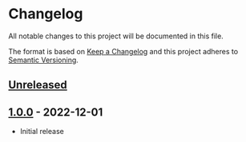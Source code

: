 # Changelog

All notable changes to this project will be documented in this file.

The format is based on [Keep a Changelog](http://keepachangelog.com/en/1.0.0/) and this project
adheres to [Semantic Versioning](http://semver.org/spec/v2.0.0.html).

## [Unreleased]

## [1.0.0] - 2022-12-01

- Initial release


[unreleased]: https://github.com/scinos/module-coverage/compare/1.0.0...HEAD
[1.0.0]: https://github.com/scinos/module-coverage/releases/tag/1.0.0
